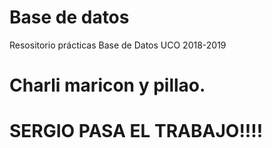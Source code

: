 # Base de datos

Resositorio prácticas Base de Datos UCO 2018-2019

# Charli maricon y pillao.

# SERGIO PASA EL TRABAJO!!!!
